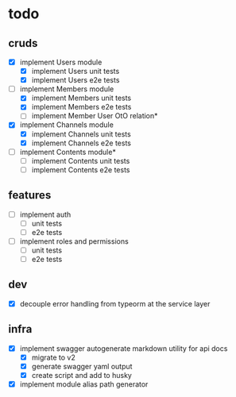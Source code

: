 # todo

## cruds

- [x] implement Users module
  - [x] implement Users unit tests
  - [x] implement Users e2e tests
- [ ] implement Members module
  - [x] implement Members unit tests
  - [x] implement Members e2e tests
  - [ ] implement Member User OtO relation\*
- [x] implement Channels module
  - [x] implement Channels unit tests
  - [x] implement Channels e2e tests
- [ ] implement Contents module\*
  - [ ] implement Contents unit tests
  - [ ] implement Contents e2e tests

## features

- [ ] implement auth
  - [ ] unit tests
  - [ ] e2e tests
- [ ] implement roles and permissions
  - [ ] unit tests
  - [ ] e2e tests

## dev

- [x] decouple error handling from typeorm at the service layer

## infra

- [x] implement swagger autogenerate markdown utility for api docs
  - [x] migrate to v2
  - [x] generate swagger yaml output
  - [x] create script and add to husky
- [x] implement module alias path generator
